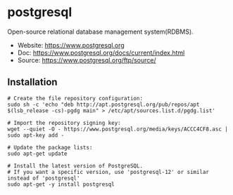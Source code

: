 # postgresql

Open-source relational database management system(RDBMS).

- Website: <https://www.postgresql.org>
- Doc:     <https://www.postgresql.org/docs/current/index.html>
- Source:  <https://www.postgresql.org/ftp/source/>

## Installation

```text
# Create the file repository configuration:
sudo sh -c 'echo "deb http://apt.postgresql.org/pub/repos/apt $(lsb_release -cs)-pgdg main" > /etc/apt/sources.list.d/pgdg.list'

# Import the repository signing key:
wget --quiet -O - https://www.postgresql.org/media/keys/ACCC4CF8.asc | sudo apt-key add -

# Update the package lists:
sudo apt-get update

# Install the latest version of PostgreSQL.
# If you want a specific version, use 'postgresql-12' or similar instead of 'postgresql'
sudo apt-get -y install postgresql
```
